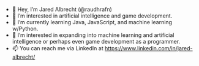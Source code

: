 - 👋 Hey, I’m Jared Albrecht (@raudhrafn)
- 👀 I’m interested in artificial intelligence and game development.
- 🌱 I’m currently learning Java, JavaScript, and machine learning w/Python.
- 💞️ I’m interested in expanding into machine learning and artificial intelligence or perhaps even game development as a programmer.
- 📫 You can reach me via LinkedIn at https://www.linkedin.com/in/jared-albrecht/

<!---
raudhrafn/raudhrafn is a ✨ special ✨ repository because its `README.md` (this file) appears on your GitHub profile.
You can click the Preview link to take a look at your changes.
--->
